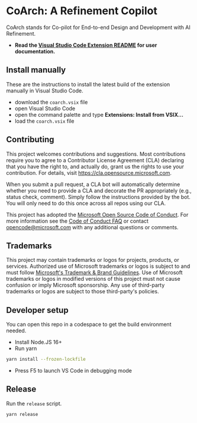 # CoArch: A Refinement Copilot

CoArch stands for Co-pilot for End-to-end Design and Development with AI Refinement.

-   **Read the [Visual Studio Code Extension README](./packages/vscode/README.md) for user documentation.**

## Install manually

These are the instructions to install the latest build of the extension manually in Visual Studio Code.

-   download the `coarch.vsix` file
-   open Visual Studio Code
-   open the command palette and type **Extensions: Install from VSIX...**
-   load the `coarch.vsix` file

## Contributing

This project welcomes contributions and suggestions. Most contributions require you to agree to a
Contributor License Agreement (CLA) declaring that you have the right to, and actually do, grant us
the rights to use your contribution. For details, visit https://cla.opensource.microsoft.com.

When you submit a pull request, a CLA bot will automatically determine whether you need to provide
a CLA and decorate the PR appropriately (e.g., status check, comment). Simply follow the instructions
provided by the bot. You will only need to do this once across all repos using our CLA.

This project has adopted the [Microsoft Open Source Code of Conduct](https://opensource.microsoft.com/codeofconduct/).
For more information see the [Code of Conduct FAQ](https://opensource.microsoft.com/codeofconduct/faq/) or
contact [opencode@microsoft.com](mailto:opencode@microsoft.com) with any additional questions or comments.

## Trademarks

This project may contain trademarks or logos for projects, products, or services. Authorized use of Microsoft
trademarks or logos is subject to and must follow
[Microsoft's Trademark & Brand Guidelines](https://www.microsoft.com/en-us/legal/intellectualproperty/trademarks/usage/general).
Use of Microsoft trademarks or logos in modified versions of this project must not cause confusion or imply Microsoft sponsorship.
Any use of third-party trademarks or logos are subject to those third-party's policies.

## Developer setup

You can open this repo in a codespace to get the build environment needed.

-   Install Node.JS 16+
-   Run yarn

```bash
yarn install --frozen-lockfile
```

-   Press F5 to launch VS Code in debugging mode

## Release

Run the `release` script.

```bash
yarn release
```
